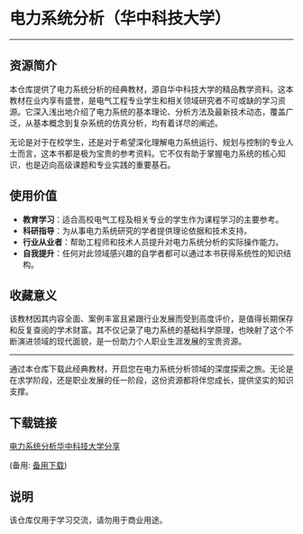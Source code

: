 # 电力系统分析（华中科技大学）

---

## 资源简介

本仓库提供了电力系统分析的经典教材，源自华中科技大学的精品教学资料。这本教材在业内享有盛誉，是电气工程专业学生和相关领域研究者不可或缺的学习资源。它深入浅出地介绍了电力系统的基本理论、分析方法及最新技术动态，覆盖广泛，从基本概念到复杂系统的仿真分析，均有着详尽的阐述。

无论是对于在校学生，还是对于希望深化理解电力系统运行、规划与控制的专业人士而言，这本书都是极为宝贵的参考资料。它不仅有助于掌握电力系统的核心知识，也是迈向高级课题和专业实践的重要基石。

## 使用价值

- **教育学习**：适合高校电气工程及相关专业的学生作为课程学习的主要参考。
- **科研指导**：为从事电力系统研究的学者提供理论依据和技术支持。
- **行业从业者**：帮助工程师和技术人员提升对电力系统分析的实际操作能力。
- **自我提升**：任何对此领域感兴趣的自学者都可以通过本书获得系统性的知识结构。

## 收藏意义

该教材因其内容全面、案例丰富且紧跟行业发展而受到高度评价，是值得长期保存和反复查阅的学术财富。其不仅记录了电力系统的基础科学原理，也映射了这个不断演进领域的现代面貌，是一份助力个人职业生涯发展的宝贵资源。

---

通过本仓库下载此经典教材，开启您在电力系统分析领域的深度探索之旅。无论是在求学阶段，还是职业发展的任一阶段，这份资源都将伴您成长，提供坚实的知识支撑。

## 下载链接
[电力系统分析华中科技大学分享](https://pan.quark.cn/s/93699bf86d87) 

(备用: [备用下载](https://pan.baidu.com/s/1Uip9cfL86sZ7R4VhRNUrUQ?pwd=1234))

## 说明

该仓库仅用于学习交流，请勿用于商业用途。
